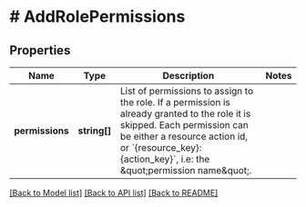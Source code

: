 # # AddRolePermissions

## Properties

Name | Type | Description | Notes
------------ | ------------- | ------------- | -------------
**permissions** | **string[]** | List of permissions to assign to the role. If a permission is already granted to the role it is skipped. Each permission can be either a resource action id, or &#x60;{resource_key}:{action_key}&#x60;, i.e: the \&quot;permission name\&quot;. |

[[Back to Model list]](../../README.md#models) [[Back to API list]](../../README.md#endpoints) [[Back to README]](../../README.md)
